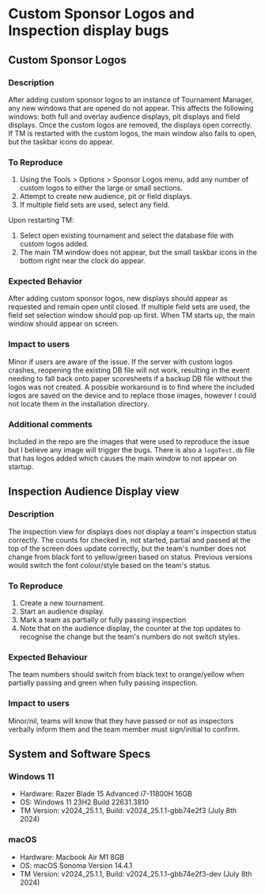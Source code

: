 # Custom Sponsor Logos and Inspection display bugs

## Custom Sponsor Logos

### Description

After adding custom sponsor logos to an instance of Tournament Manager, any new windows that are opened do not appear. This affects the following windows: both full and overlay audience displays, pit displays and field displays. Once the custom logos are removed, the displays open correctly. If TM is restarted with the custom logos, the main window also fails to open, but the taskbar icons do appear.

### To Reproduce

1. Using the Tools > Options > Sponsor Logos menu, add any number of custom logos to either the large or small sections.
2. Attempt to create new audience, pit or field displays.
3. If multiple field sets are used, select any field.

Upon restarting TM:

1. Select open existing tournament and select the database file with custom logos added.
2. The main TM window does not appear, but the small taskbar icons in the bottom right near the clock do appear.

### Expected Behavior

After adding custom sponsor logos, new displays should appear as requested and remain open until closed. If multiple field sets are used, the field set selection window should pop up first. When TM starts up, the main window should appear on screen.

### Impact to users

Minor if users are aware of the issue. If the server with custom logos crashes, reopening the existing DB file will not work, resulting in the event needing to fall back onto paper scoresheets if a backup DB file without the logos was not created. A possible workaround is to find where the included logos are saved on the device and to replace those images, however I could not locate them in the installation directory.

### Additional comments

Included in the repo are the images that were used to reproduce the issue but I believe any image will trigger the bugs. There is also a `logoTest.db` file that has logos added which causes the main window to not appear on startup.

## Inspection Audience Display view

### Description

The inspection view for displays does not display a team's inspection status correctly. The counts for checked in, not started, partial and passed at the top of the screen does update correctly, but the team's number does not change from black font to yellow/green based on status. Previous versions would switch the font colour/style based on the team's status.

### To Reproduce

1. Create a new tournament.
2. Start an audience display.
3. Mark a team as partially or fully passing inspection
4. Note that on the audience display, the counter at the top updates to recognise the change but the team's numbers do not switch styles.

### Expected Behaviour

The team numbers should switch from black text to orange/yellow when partially passing and green when fully passing inspection.

### Impact to users

Minor/nil, teams will know that they have passed or not as inspectors verbally inform them and the team member must sign/initial to confirm.

## System and Software Specs

### Windows 11

- Hardware: Razer Blade 15 Advanced i7-11800H 16GB
- OS: Windows 11 23H2 Build 22631.3810
- TM Version: v2024_25.1.1, Build: v2024_25.1.1-gbb74e2f3 (July 8th 2024)

### macOS

- Hardware: Macbook Air M1 8GB
- OS: macOS Sonoma Version 14.4.1
- TM Version: v2024_25.1.1, Build: v2024_25.1.1-gbb74e2f3-dev (July 8th 2024)
